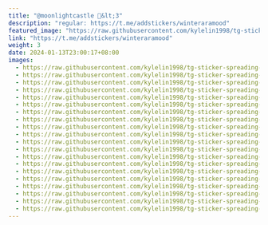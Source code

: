 ```yaml
---
title: "@moonlightcastle 🐝&lt;3"
description: "regular: https://t.me/addstickers/winteraramood"
featured_image: "https://raw.githubusercontent.com/kylelin1998/tg-sticker-spreading-worldwide-images/main/img/33e2d5db-ae4c-4c80-8c11-88b98b443707.jpg"
link: "https://t.me/addstickers/winteraramood"
weight: 3
date: 2024-01-13T23:00:17+08:00
images:
  - https://raw.githubusercontent.com/kylelin1998/tg-sticker-spreading-worldwide-images/main/img/33e2d5db-ae4c-4c80-8c11-88b98b443707.jpg
  - https://raw.githubusercontent.com/kylelin1998/tg-sticker-spreading-worldwide-images/main/img/76af8ff2-b14f-4a42-a5d5-03054963f342.jpg
  - https://raw.githubusercontent.com/kylelin1998/tg-sticker-spreading-worldwide-images/main/img/7088045e-f689-44ad-b306-069f32f4148c.jpg
  - https://raw.githubusercontent.com/kylelin1998/tg-sticker-spreading-worldwide-images/main/img/d5d00859-d071-4f58-bb51-2edbae3a4649.jpg
  - https://raw.githubusercontent.com/kylelin1998/tg-sticker-spreading-worldwide-images/main/img/6926c8d0-83e5-4f46-9935-d95d32bb9c48.jpg
  - https://raw.githubusercontent.com/kylelin1998/tg-sticker-spreading-worldwide-images/main/img/04d5aa3a-0dc8-44cf-b4c7-9340296466b7.jpg
  - https://raw.githubusercontent.com/kylelin1998/tg-sticker-spreading-worldwide-images/main/img/40fc59a6-ce18-4c87-962d-480d5ac60ee6.jpg
  - https://raw.githubusercontent.com/kylelin1998/tg-sticker-spreading-worldwide-images/main/img/d116e65d-4d83-4fe3-8cb5-198e63589030.jpg
  - https://raw.githubusercontent.com/kylelin1998/tg-sticker-spreading-worldwide-images/main/img/27088ae7-c439-40d5-ac5a-593eea60f4ee.jpg
  - https://raw.githubusercontent.com/kylelin1998/tg-sticker-spreading-worldwide-images/main/img/e9967f75-f9f3-4d43-90d3-932d1fdf74e6.jpg
  - https://raw.githubusercontent.com/kylelin1998/tg-sticker-spreading-worldwide-images/main/img/2b75955c-f328-4aa8-8606-c79242272578.jpg
  - https://raw.githubusercontent.com/kylelin1998/tg-sticker-spreading-worldwide-images/main/img/680155f3-cff0-4e8a-8426-22e467fe1382.jpg
  - https://raw.githubusercontent.com/kylelin1998/tg-sticker-spreading-worldwide-images/main/img/b749fc25-c2f7-4e94-8a71-f38a92068d76.jpg
  - https://raw.githubusercontent.com/kylelin1998/tg-sticker-spreading-worldwide-images/main/img/5bf43ce6-0ecc-4e09-8680-06ff2a9d079f.jpg
  - https://raw.githubusercontent.com/kylelin1998/tg-sticker-spreading-worldwide-images/main/img/d033f2dc-defd-4188-a9d3-d9c1a0f1c7ec.jpg
  - https://raw.githubusercontent.com/kylelin1998/tg-sticker-spreading-worldwide-images/main/img/5a539545-9218-433f-8ac7-656c7379d954.jpg
  - https://raw.githubusercontent.com/kylelin1998/tg-sticker-spreading-worldwide-images/main/img/3b84cc70-0526-4f95-a1be-44839f958dcc.jpg
  - https://raw.githubusercontent.com/kylelin1998/tg-sticker-spreading-worldwide-images/main/img/2db3576c-be9e-4c63-a0f6-f2209f2d7a1b.jpg
  - https://raw.githubusercontent.com/kylelin1998/tg-sticker-spreading-worldwide-images/main/img/fdcee5de-c970-4f51-aed5-26e31f7248ea.jpg
  - https://raw.githubusercontent.com/kylelin1998/tg-sticker-spreading-worldwide-images/main/img/f9688aad-440d-4c42-ad20-c3966c542166.jpg
---
```

